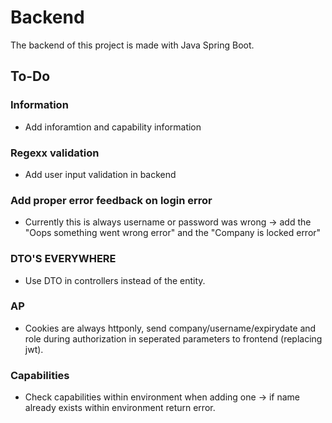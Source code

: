 # Backend
The backend of this project is made with Java Spring Boot.

## To-Do

### Information
* Add inforamtion and capability information

### Regexx validation
* Add user input validation in backend

### Add proper error feedback on login error
* Currently this is always username or password was wrong -> add the "Oops something went wrong error" and the "Company is locked error"

### DTO'S EVERYWHERE
* Use DTO in controllers instead of the entity.

### AP
* Cookies are always httponly, send company/username/expirydate and role during authorization in seperated parameters to frontend (replacing jwt).

### Capabilities
* Check capabilities within environment when adding one -> if name already exists within environment return error.